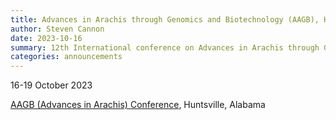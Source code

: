 ```yaml
---
title: Advances in Arachis through Genomics and Biotechnology (AAGB), Huntsville, Alabama
author: Steven Cannon
date: 2023-10-16
summary: 12th International conference on Advances in Arachis through Genomics and Biotechnology (AAGB), 16-19 October 2023, Huntsville, Alabama
categories: announcements
---
```

16-19 October 2023

[AAGB (Advances in Arachis) Conference](https://www.hudsonalpha.org/aagb/), Huntsville, Alabama
